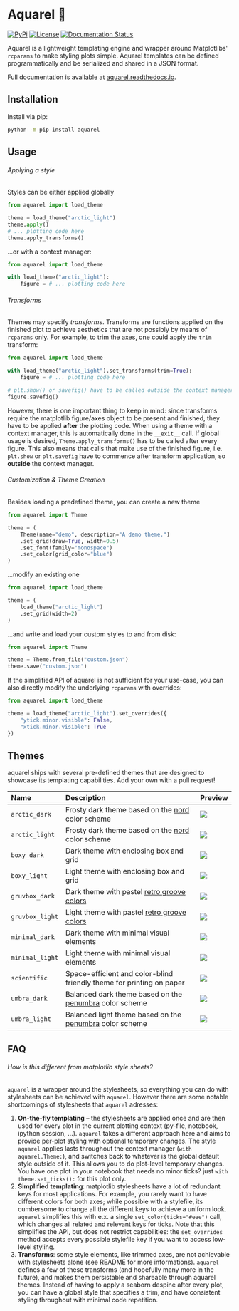 # Aquarel 🎨

[![PyPi](https://img.shields.io/pypi/v/aquarel)](https://pypi.org/project/aquarel/)
[![License](https://img.shields.io/github/license/lgienapp/aquarel)]()
[![Documentation Status](https://readthedocs.org/projects/aquarel/badge/?version=latest)](https://aquarel.readthedocs.io/en/latest/?badge=latest)

Aquarel is a lightweight templating engine and wrapper around Matplotlibs' `rcparams` to make styling plots simple.
Aquarel templates can be defined programmatically and be serialized and shared in a JSON format.

Full documentation is available at [aquarel.readthedocs.io](https://aquarel.readthedocs.io/en/latest/?badge=latest).

## Installation

Install via pip:

```sh
python -m pip install aquarel
```

## Usage

###### Applying a style

Styles can be either applied globally

```python
from aquarel import load_theme

theme = load_theme("arctic_light")
theme.apply()
# ... plotting code here
theme.apply_transforms()
```

...or with a context manager:

```python
from aquarel import load_theme

with load_theme("arctic_light"):
    figure = # ... plotting code here
```

###### Transforms

Themes may specify _transforms_. Transforms are functions applied on the finished plot to achieve aesthetics that are not possibly by means of `rcparams` only.
For example, to trim the axes, one could apply the `trim` transform:

```python
from aquarel import load_theme

with load_theme("arctic_light").set_transforms(trim=True):
    figure = # ... plotting code here

# plt.show() or savefig() have to be called outside the context manager to have the transforms correctly applied.
figure.savefig()
```

However, there is one important thing to keep in mind: since transforms require the matplotlib figure/axes object to be present and finished, they have to be applied **after** the plotting code.
When using a theme with a context manager, this is automatically done in the `__exit__` call. If global usage is desired, `Theme.apply_transforms()` has to be called after every figure.
This also means that calls that make use of the finished figure, i.e. `plt.show` or `plt.savefig` have to commence after transform application, so **outside** the context manager.

###### Customization & Theme Creation

Besides loading a predefined theme, you can create a new theme

```python
from aquarel import Theme

theme = (
    Theme(name="demo", description="A demo theme.")
    .set_grid(draw=True, width=0.5)
    .set_font(family="monospace")
    .set_color(grid_color="blue")
)
```

...modify an existing one

```python
from aquarel import load_theme

theme = (
    load_theme("arctic_light")
    .set_grid(width=2)
)
```

...and write and load your custom styles to and from disk:

```python
from aquarel import Theme

theme = Theme.from_file("custom.json")
theme.save("custom.json")
```

If the simplified API of aquarel is not sufficient for your use-case, you can also directly modify the underlying `rcparams` with overrides:

```python
from aquarel import load_theme

theme = load_theme("arctic_light").set_overrides({
    "ytick.minor.visible": False,
    "xtick.minor.visible": True
})
```

## Themes

aquarel ships with several pre-defined themes that are designed to showcase its templating capabilities.
Add your own with a pull request!

| Name            | Description                                                                                      | Preview                                                                              |
| :-------------- | :----------------------------------------------------------------------------------------------- | :----------------------------------------------------------------------------------- |
| `arctic_dark`   | Frosty dark theme based on the [nord](https://github.com/arcticicestudio/nord) color scheme      | ![](https://github.com/lgienapp/aquarel/blob/main/assets/arctic_dark.png?raw=true)   |
| `arctic_light`  | Frosty dark theme based on the [nord](https://github.com/arcticicestudio/nord) color scheme      | ![](https://github.com/lgienapp/aquarel/blob/main/assets/arctic_light.png?raw=true)  |
| `boxy_dark`     | Dark theme with enclosing box and grid                                                           | ![](https://github.com/lgienapp/aquarel/blob/main/assets/boxy_dark.png?raw=true)     |
| `boxy_light`    | Light theme with enclosing box and grid                                                          | ![](https://github.com/lgienapp/aquarel/blob/main/assets/boxy_light.png?raw=true)    |
| `gruvbox_dark`  | Dark theme with pastel [retro groove colors](https://github.com/morhetz/gruvbox)                 | ![](https://github.com/lgienapp/aquarel/blob/main/assets/gruvbox_dark.png?raw=true)  |
| `gruvbox_light` | Light theme with pastel [retro groove colors](https://github.com/morhetz/gruvbox)                | ![](https://github.com/lgienapp/aquarel/blob/main/assets/gruvbox_light.png?raw=true) |
| `minimal_dark`  | Dark theme with minimal visual elements                                                          | ![](https://github.com/lgienapp/aquarel/blob/main/assets/minimal_dark.png?raw=true)  |
| `minimal_light` | Light theme with minimal visual elements                                                         | ![](https://github.com/lgienapp/aquarel/blob/main/assets/minimal_light.png?raw=true) |
| `scientific`    | Space-efficient and color-blind friendly theme for printing on paper                             | ![](https://github.com/lgienapp/aquarel/blob/main/assets/scientific.png?raw=true)    |
| `umbra_dark`    | Balanced dark theme based on the [penumbra](https://github.com/nealmckee/penumbra) color scheme  | ![](https://github.com/lgienapp/aquarel/blob/main/assets/umbra_dark.png?raw=true)    |
| `umbra_light`   | Balanced light theme based on the [penumbra](https://github.com/nealmckee/penumbra) color scheme | ![](https://github.com/lgienapp/aquarel/blob/main/assets/umbra_light.png?raw=true)   |

## FAQ

###### How is this different from matplotlib style sheets?

`aquarel` is a wrapper around the stylesheets, so everything you can do with stylesheets can be achieved with `aquarel`. However there are some notable shortcomings of stylesheets that `aquarel` adresses:

1. **On-the-fly templating** – the stylesheets are applied once and are then used for every plot in the current plotting context (py-file, notebook, ipython session, ...). `aquarel` takes a different approach here and aims to provide per-plot styling with optional temporary changes. The style `aquarel` applies lasts throughout the context manager (`with aquarel.Theme:`), and switches back to whatever is the global default style outside of it. This allows you to do plot-level temporary changes. You have one plot in your notebook that needs no minor ticks? just `with theme.set_ticks():` for this plot only.
2. **Simplified templating**: matplotlib stylesheets have a lot of redundant keys for most applications. For example, you rarely want to have different colors for both axes; while possible with a stylefile, its cumbersome to change all the different keys to achieve a uniform look. `aquarel` simplifies this with e.x. a single `set_color(ticks="#eee")` call, which changes all related and relevant keys for ticks. Note that this simplifies the API, but does not restrict capabilities: the `set_overrides` method accepts every possible stylefile key if you want to access low-level styling.
3. **Transforms**: some style elements, like trimmed axes, are not achievable with stylesheets alone (see README for more informations). `aquarel` defines a few of these transforms (and hopefully many more in the future), and makes them persistable and shareable through aquarel themes. Instead of having to apply a seaborn despine after every plot, you can have a global style that specifies a trim, and have consistent styling throughout with minimal code repetition.

